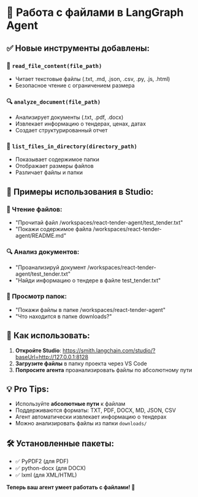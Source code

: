 # 📁 Работа с файлами в LangGraph Agent

## ✅ Новые инструменты добавлены:

### 📄 `read_file_content(file_path)`
- Читает текстовые файлы (.txt, .md, .json, .csv, .py, .js, .html)
- Безопасное чтение с ограничением размера

### 🔍 `analyze_document(file_path)`  
- Анализирует документы (.txt, .pdf, .docx)
- Извлекает информацию о тендерах, ценах, датах
- Создает структурированный отчет

### 📂 `list_files_in_directory(directory_path)`
- Показывает содержимое папки
- Отображает размеры файлов
- Различает файлы и папки

## 🎯 Примеры использования в Studio:

### 📖 Чтение файлов:
- "Прочитай файл /workspaces/react-tender-agent/test_tender.txt"
- "Покажи содержимое файла /workspaces/react-tender-agent/README.md"

### 🔍 Анализ документов:
- "Проанализируй документ /workspaces/react-tender-agent/test_tender.txt"
- "Найди информацию о тендере в файле test_tender.txt"

### 📂 Просмотр папок:
- "Покажи файлы в папке /workspaces/react-tender-agent"
- "Что находится в папке downloads?"

## 🚀 Как использовать:

1. **Откройте Studio**: https://smith.langchain.com/studio/?baseUrl=http://127.0.0.1:8128
2. **Загрузите файлы** в папку проекта через VS Code
3. **Попросите агента** проанализировать файлы по абсолютному пути

## 💡 Pro Tips:

- Используйте **абсолютные пути** к файлам
- Поддерживаются форматы: TXT, PDF, DOCX, MD, JSON, CSV
- Агент автоматически извлекает информацию о тендерах
- Можно анализировать файлы из папки `downloads/`

## 🛠️ Установленные пакеты:
- ✅ PyPDF2 (для PDF)
- ✅ python-docx (для DOCX) 
- ✅ lxml (для XML/HTML)

**Теперь ваш агент умеет работать с файлами! 🎉**